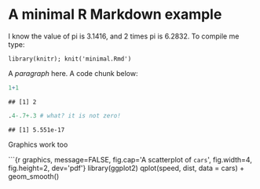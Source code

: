 # A minimal R Markdown example

I know the value of pi is 3.1416, and 2 times pi is 6.2832.
To compile me type: 

    library(knitr); knit('minimal.Rmd')

A _paragraph_ here. A code chunk below:


```r
1+1
```

```
## [1] 2
```

```r
.4-.7+.3 # what? it is not zero!
```

```
## [1] 5.551e-17
```

Graphics work too


```{r graphics, message=FALSE, fig.cap='A scatterplot of `cars`',
      fig.width=4, fig.height=2, dev='pdf'}
library(ggplot2)
qplot(speed, dist, data = cars) + geom_smooth()
```
